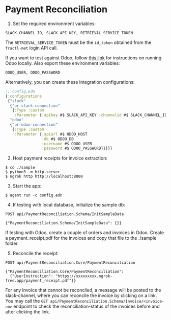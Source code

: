 # Payment Reconciliation

1. Set the required environment variables:

```shell
SLACK_CHANNEL_ID, SLACK_API_KEY, RETRIEVAL_SERVICE_TOKEN
```

The `RETRIEVAL_SERVICE_TOKEN` must be the `id_token` obtained from the `fractl-met` login API call.

If you want to test against Odoo, follow [this link](https://hub.docker.com/_/odoo) for instructions on running Odoo locally.
Also export these environment variables:

```shell
ODOO_USER, ODOO_PASSWORD
```

Alternatively, you can create these integration configurations:

```clojure
;; config.edn
{:configurations
 {"slack"
  {"pr-slack-connection"
   {:Type :custom
    :Parameter {:apikey #$ SLACK_API_KEY :channelid #$ SLACK_CHANNEL_ID}}}
  "odoo"
  {"pr-odoo-connection"
   {:Type :custom
    :Parameter {:apiurl #$ ODOO_HOST
                :db #$ ODOO_DB
                :username #$ ODOO_USER
                :password #$ ODOO_PASSWORD}}}}}
```

2. Host payment receipts for invoice extraction:

```shell
$ cd ./sample
$ python3 -m http.server
$ ngrok http http://localhost:8000
```

3. Start the app:

```shell
$ agent run -c config.edn
```

4. If testing with local database, initialize the sample db:

```shell
POST api/PaymentReconciliation.Schema/InitSampleData

{"PaymentReconciliation.Schema/InitSampleData": {}}
```

If testing with Odoo, create a couple of orders and invoices in Odoo. Create a payment_receipt.pdf for the invoices
and copy that file to the ./sample folder.

5. Reconcile the receipt:

```shell
POST api/PaymentReconciliation.Core/PaymentReconciliation

{"PaymentReconciliation.Core/PaymentReconciliation":
  {"UserInstruction": "https://xxxxxxxxx.ngrok-free.app/payment_receipt.pdf"}}
```

For any invoice that cannot be reconciled, a message will be posted to the slack-channel,
where you can reconcile the invoice by clicking on a link. You may call the `GET api/PaymentReconciliation.Schema/Invoice/<invoice-no>`
endpoint to check the reconciliation-status of the invoices before and after clicking the link.
